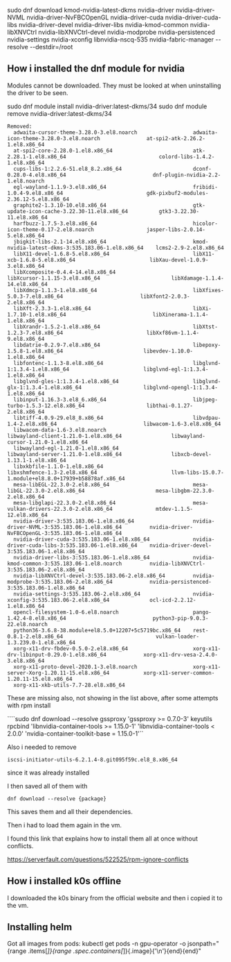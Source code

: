 sudo dnf download kmod-nvidia-latest-dkms nvidia-driver nvidia-driver-NVML nvidia-driver-NvFBCOpenGL nvidia-driver-cuda nvidia-driver-cuda-libs nvidia-driver-devel nvidia-driver-libs nvidia-kmod-common nvidia-libXNVCtrl nvidia-libXNVCtrl-devel nvidia-modprobe nvidia-persistenced nvidia-settings nvidia-xconfig libnvidia-nscq-535 nvidia-fabric-manager --resolve --destdir=/root


## How i installed the dnf module for nvidia

Modules cannot be downloaded. They must be looked at when uninstalling the driver to be seen.

sudo dnf module install nvidia-driver:latest-dkms/34
sudo dnf module remove nvidia-driver:latest-dkms/34

```
Removed:
  adwaita-cursor-theme-3.28.0-3.el8.noarch                  adwaita-icon-theme-3.28.0-3.el8.noarch               at-spi2-atk-2.26.2-1.el8.x86_64
  at-spi2-core-2.28.0-1.el8.x86_64                          atk-2.28.1-1.el8.x86_64                              colord-libs-1.4.2-1.el8.x86_64
  cups-libs-1:2.2.6-51.el8_8.2.x86_64                       dconf-0.28.0-4.el8.x86_64                            dnf-plugin-nvidia-2.2-1.el8.noarch
  egl-wayland-1.1.9-3.el8.x86_64                            fribidi-1.0.4-9.el8.x86_64                           gdk-pixbuf2-modules-2.36.12-5.el8.x86_64
  graphite2-1.3.10-10.el8.x86_64                            gtk-update-icon-cache-3.22.30-11.el8.x86_64          gtk3-3.22.30-11.el8.x86_64
  harfbuzz-1.7.5-3.el8.x86_64                               hicolor-icon-theme-0.17-2.el8.noarch                 jasper-libs-2.0.14-5.el8.x86_64
  jbigkit-libs-2.1-14.el8.x86_64                            kmod-nvidia-latest-dkms-3:535.183.06-1.el8.x86_64    lcms2-2.9-2.el8.x86_64
  libX11-devel-1.6.8-5.el8.x86_64                           libX11-xcb-1.6.8-5.el8.x86_64                        libXau-devel-1.0.9-3.el8.x86_64
  libXcomposite-0.4.4-14.el8.x86_64                         libXcursor-1.1.15-3.el8.x86_64                       libXdamage-1.1.4-14.el8.x86_64
  libXdmcp-1.1.3-1.el8.x86_64                               libXfixes-5.0.3-7.el8.x86_64                         libXfont2-2.0.3-2.el8.x86_64
  libXft-2.3.3-1.el8.x86_64                                 libXi-1.7.10-1.el8.x86_64                            libXinerama-1.1.4-1.el8.x86_64
  libXrandr-1.5.2-1.el8.x86_64                              libXtst-1.2.3-7.el8.x86_64                           libXxf86vm-1.1.4-9.el8.x86_64
  libdatrie-0.2.9-7.el8.x86_64                              libepoxy-1.5.8-1.el8.x86_64                          libevdev-1.10.0-1.el8.x86_64
  libfontenc-1.1.3-8.el8.x86_64                             libglvnd-1:1.3.4-1.el8.x86_64                        libglvnd-egl-1:1.3.4-1.el8.x86_64
  libglvnd-gles-1:1.3.4-1.el8.x86_64                        libglvnd-glx-1:1.3.4-1.el8.x86_64                    libglvnd-opengl-1:1.3.4-1.el8.x86_64
  libinput-1.16.3-3.el8_6.x86_64                            libjpeg-turbo-1.5.3-12.el8.x86_64                    libthai-0.1.27-2.el8.x86_64
  libtiff-4.0.9-29.el8_8.x86_64                             libvdpau-1.4-2.el8.x86_64                            libwacom-1.6-3.el8.x86_64
  libwacom-data-1.6-3.el8.noarch                            libwayland-client-1.21.0-1.el8.x86_64                libwayland-cursor-1.21.0-1.el8.x86_64
  libwayland-egl-1.21.0-1.el8.x86_64                        libwayland-server-1.21.0-1.el8.x86_64                libxcb-devel-1.13.1-1.el8.x86_64
  libxkbfile-1.1.0-1.el8.x86_64                             libxshmfence-1.3-2.el8.x86_64                        llvm-libs-15.0.7-1.module+el8.8.0+17939+b58878af.x86_64
  mesa-libEGL-22.3.0-2.el8.x86_64                           mesa-libGL-22.3.0-2.el8.x86_64                       mesa-libgbm-22.3.0-2.el8.x86_64
  mesa-libglapi-22.3.0-2.el8.x86_64                         mesa-vulkan-drivers-22.3.0-2.el8.x86_64              mtdev-1.1.5-12.el8.x86_64
  nvidia-driver-3:535.183.06-1.el8.x86_64                   nvidia-driver-NVML-3:535.183.06-1.el8.x86_64         nvidia-driver-NvFBCOpenGL-3:535.183.06-1.el8.x86_64
  nvidia-driver-cuda-3:535.183.06-1.el8.x86_64              nvidia-driver-cuda-libs-3:535.183.06-1.el8.x86_64    nvidia-driver-devel-3:535.183.06-1.el8.x86_64
  nvidia-driver-libs-3:535.183.06-1.el8.x86_64              nvidia-kmod-common-3:535.183.06-1.el8.noarch         nvidia-libXNVCtrl-3:535.183.06-2.el8.x86_64
  nvidia-libXNVCtrl-devel-3:535.183.06-2.el8.x86_64         nvidia-modprobe-3:535.183.06-2.el8.x86_64            nvidia-persistenced-3:535.183.06-1.el8.x86_64
  nvidia-settings-3:535.183.06-2.el8.x86_64                 nvidia-xconfig-3:535.183.06-2.el8.x86_64             ocl-icd-2.2.12-1.el8.x86_64
  opencl-filesystem-1.0-6.el8.noarch                        pango-1.42.4-8.el8.x86_64                            python3-pip-9.0.3-22.el8.noarch
  python36-3.6.8-38.module+el8.5.0+12207+5c5719bc.x86_64    rest-0.8.1-2.el8.x86_64                              vulkan-loader-1.3.239.0-1.el8.x86_64
  xorg-x11-drv-fbdev-0.5.0-2.el8.x86_64                     xorg-x11-drv-libinput-0.29.0-1.el8.x86_64            xorg-x11-drv-vesa-2.4.0-3.el8.x86_64
  xorg-x11-proto-devel-2020.1-3.el8.noarch                  xorg-x11-server-Xorg-1.20.11-15.el8.x86_64           xorg-x11-server-common-1.20.11-15.el8.x86_64
  xorg-x11-xkb-utils-7.7-28.el8.x86_64

```

These are missing also, not showing in the list above, after some attempts with rpm install

````sudo dnf download --resolve gssproxy 'gssproxy >= 0.7.0-3' keyutils rpcbind 'libnvidia-container-tools >= 1.15.0-1' 'libnvidia-container-tools < 2.0.0' 'nvidia-container-toolkit-base = 1.15.0-1'``

Also i needed to remove

```iscsi-initiator-utils-6.2.1.4-8.git095f59c.el8_8.x86_64```

since it was already installed

I then saved all of them with

```dnf download --resolve {package}```

This saves them and all their dependencies.

Then i had to load them again in the vm.

I found this link that explains how to install them all at once without conflicts.

https://serverfault.com/questions/522525/rpm-ignore-conflicts

## How i installed k0s offline

I downloaded the k0s binary from the official website and then i copied it to the vm.


## Installing helm

Got all images from pods: kubectl get pods -n gpu-operator -o jsonpath="{range .items[*]}{range .spec.containers[*]}{.image}{'\n'}{end}{end}"


